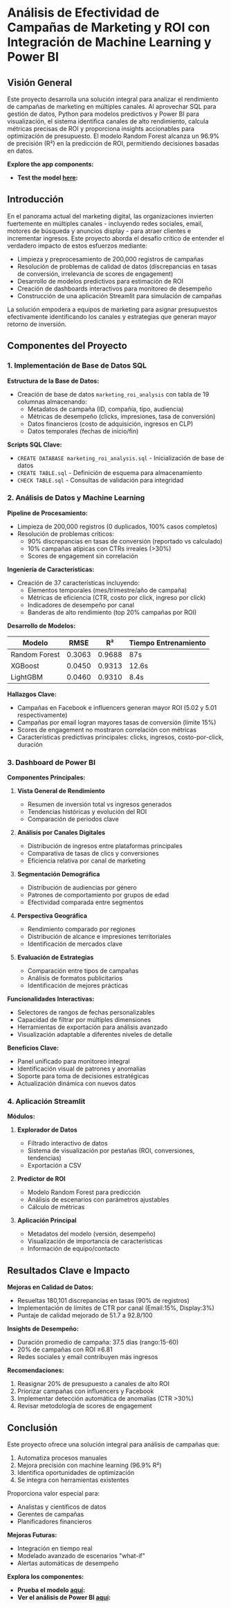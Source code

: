 # Análisis de Efectividad de Campañas de Marketing y ROI con Integración de Machine Learning y Power BI

## Visión General
Este proyecto desarrolla una solución integral para analizar el rendimiento de campañas de marketing en múltiples canales. Al aprovechar SQL para gestión de datos, Python para modelos predictivos y Power BI para visualización, el sistema identifica canales de alto rendimiento, calcula métricas precisas de ROI y proporciona insights accionables para optimización de presupuesto. El modelo Random Forest alcanza un 96.9% de precisión (R²) en la predicción de ROI, permitiendo decisiones basadas en datos.

**Explore the app components:**
- **Test the model [here](https://aivoiceassistantnlpproject-n8y3qjeecqh8z6wpcckvqb.streamlit.app/):**

## Introducción
En el panorama actual del marketing digital, las organizaciones invierten fuertemente en múltiples canales - incluyendo redes sociales, email, motores de búsqueda y anuncios display - para atraer clientes e incrementar ingresos. Este proyecto aborda el desafío crítico de entender el verdadero impacto de estos esfuerzos mediante:

- Limpieza y preprocesamiento de 200,000 registros de campañas
- Resolución de problemas de calidad de datos (discrepancias en tasas de conversión, irrelevancia de scores de engagement)
- Desarrollo de modelos predictivos para estimación de ROI
- Creación de dashboards interactivos para monitoreo de desempeño
- Construcción de una aplicación Streamlit para simulación de campañas

La solución empodera a equipos de marketing para asignar presupuestos efectivamente identificando los canales y estrategias que generan mayor retorno de inversión.

## Componentes del Proyecto

### 1. Implementación de Base de Datos SQL
**Estructura de la Base de Datos:**  
- Creación de base de datos `marketing_roi_analysis` con tabla de 19 columnas almacenando:
  - Metadatos de campaña (ID, compañía, tipo, audiencia)
  - Métricas de desempeño (clicks, impresiones, tasa de conversión)
  - Datos financieros (costo de adquisición, ingresos en CLP)
  - Datos temporales (fechas de inicio/fin)

**Scripts SQL Clave:**  
- `CREATE DATABASE marketing_roi_analysis.sql` - Inicialización de base de datos  
- `CREATE TABLE.sql` - Definición de esquema para almacenamiento  
- `CHECK TABLE.sql` - Consultas de validación para integridad  

### 2. Análisis de Datos y Machine Learning
**Pipeline de Procesamiento:**  
- Limpieza de 200,000 registros (0 duplicados, 100% casos completos)  
- Resolución de problemas críticos:
  - 90% discrepancias en tasas de conversión (reportado vs calculado)
  - 10% campañas atípicas con CTRs irreales (>30%)
  - Scores de engagement sin correlación

**Ingeniería de Características:**  
- Creación de 37 características incluyendo:
  - Elementos temporales (mes/trimestre/año de campaña)
  - Métricas de eficiencia (CTR, costo por click, ingreso por click)
  - Indicadores de desempeño por canal
  - Banderas de alto rendimiento (top 20% campañas por ROI)

**Desarrollo de Modelos:**  

| Modelo       | RMSE   | R²     | Tiempo Entrenamiento |
|-------------|--------|--------|---------------|
| Random Forest | 0.3063 | 0.9688 | 87s           |
| XGBoost     | 0.0450 | 0.9313 | 12.6s         |
| LightGBM    | 0.0460 | 0.9310 | 8.4s          |

**Hallazgos Clave:**  
- Campañas en Facebook e influencers generan mayor ROI (5.02 y 5.01 respectivamente)  
- Campañas por email logran mayores tasas de conversión (límite 15%)  
- Scores de engagement no mostraron correlación con métricas  
- Características predictivas principales: clicks, ingresos, costo-por-click, duración  

### 3. Dashboard de Power BI
**Componentes Principales:**  
1. **Vista General de Rendimiento**  
   - Resumen de inversión total vs ingresos generados  
   - Tendencias históricas y evolución del ROI  
   - Comparación de periodos clave  

2. **Análisis por Canales Digitales**  
   - Distribución de ingresos entre plataformas principales  
   - Comparativa de tasas de clics y conversiones  
   - Eficiencia relativa por canal de marketing  

3. **Segmentación Demográfica**  
   - Distribución de audiencias por género  
   - Patrones de comportamiento por grupos de edad  
   - Efectividad comparada entre segmentos  

4. **Perspectiva Geográfica**  
   - Rendimiento comparado por regiones  
   - Distribución de alcance e impresiones territoriales  
   - Identificación de mercados clave  

5. **Evaluación de Estrategias**  
   - Comparación entre tipos de campañas  
   - Análisis de formatos publicitarios  
   - Identificación de mejores prácticas  

**Funcionalidades Interactivas:**  
- Selectores de rangos de fechas personalizables  
- Capacidad de filtrar por múltiples dimensiones  
- Herramientas de exportación para análisis avanzado  
- Visualización adaptable a diferentes niveles de detalle  

**Beneficios Clave:**  
- Panel unificado para monitoreo integral  
- Identificación visual de patrones y anomalías  
- Soporte para toma de decisiones estratégicas  
- Actualización dinámica con nuevos datos  

### 4. Aplicación Streamlit
**Módulos:**  
1. **Explorador de Datos**  
   - Filtrado interactivo de datos  
   - Sistema de visualización por pestañas (ROI, conversiones, tendencias)  
   - Exportación a CSV  

2. **Predictor de ROI**  
   - Modelo Random Forest para predicción  
   - Análisis de escenarios con parámetros ajustables  
   - Cálculo de métricas  

3. **Aplicación Principal**  
   - Metadatos del modelo (versión, desempeño)  
   - Visualización de importancia de características  
   - Información de equipo/contacto  

## Resultados Clave e Impacto
**Mejoras en Calidad de Datos:**  
- Resueltas 180,101 discrepancias en tasas (90% de registros)  
- Implementación de límites de CTR por canal (Email:15%, Display:3%)  
- Puntaje de calidad mejorado de 51.7 a 92.8/100  

**Insights de Desempeño:**  
- Duración promedio de campaña: 37.5 días (rango:15-60)  
- 20% de campañas con ROI ≥6.81  
- Redes sociales y email contribuyen más ingresos  

**Recomendaciones:**  
1. Reasignar 20% de presupuesto a canales de alto ROI  
2. Priorizar campañas con influencers y Facebook  
3. Implementar detección automática de anomalías (CTR >30%)  
4. Revisar metodología de scores de engagement  

## Conclusión
Este proyecto ofrece una solución integral para análisis de campañas que:  
1. Automatiza procesos manuales  
2. Mejora precisión con machine learning (96.9% R²)  
3. Identifica oportunidades de optimización  
4. Se integra con herramientas existentes  

Proporciona valor especial para:  
- Analistas y científicos de datos  
- Gerentes de campañas  
- Planificadores financieros  

**Mejoras Futuras:**  
- Integración en tiempo real  
- Modelado avanzado de escenarios "what-if"  
- Alertas automáticas de desempeño  

**Explora los componentes:**  
- **Prueba el modelo [aquí](https://enncd44sfjc7sspt8yyeqr.streamlit.app/):**  
- **Ver el análisis de Power BI [aquí](https://github.com/Bokols/Analisis-de-Efectividad-y-ROI-de-Campanas-de-Marketing-/blob/master/Powerbi.pdf):**  
